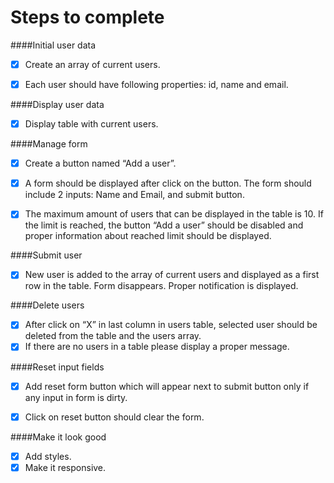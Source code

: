 # Steps to complete 
####Initial user data

- [x] Create an array of current users. 

- [x] Each user should have following properties: id, name and email.

####Display user data

- [x] Display table with current users.

####Manage form

- [x] Create a button named “Add a user”. 

- [x] A form should be displayed after click on the button. The form should include 2 inputs: Name and Email, and submit button. 

- [x] The maximum amount of users that can be displayed in the table is 10. If the limit is reached, the button “Add a user” should be disabled and proper information about reached limit should be displayed.

####Submit user

- [x] New user is added to the array of current users and displayed as a first row in the table. Form disappears. Proper notification is displayed.

####Delete users

- [x] After click on “X” in last column in users table, selected user should be deleted from the table and the users array. 
- [x] If there are no users in a table please display a proper message.

####Reset input fields

- [x] Add reset form button which will appear next to submit button only if any input in form is dirty.

- [x] Click on reset button should clear the form.

####Make it look good
- [x] Add styles. 
- [x] Make it responsive.